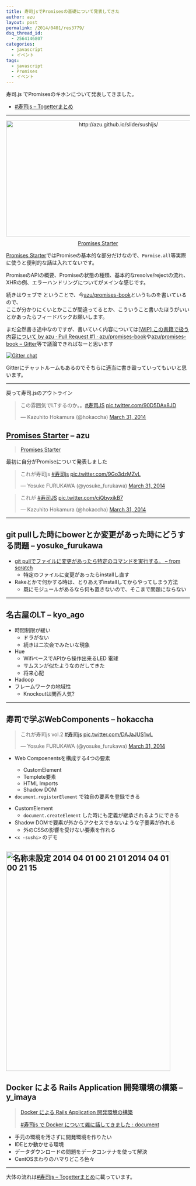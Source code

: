 ```yaml
---
title: 寿司jsでPromisesの基礎について発表してきた
author: azu
layout: post
permalink: /2014/0401/res3779/
dsq_thread_id:
  - 2564146807
categories:
  - javascript
  - イベント
tags:
  - javascript
  - Promises
  - イベント
---
```

<p>寿司.js でPromisesのキホンについて発表してきました。</p>
<ul>
<li><a href="http://togetter.com/li/649498" title="#寿司js - Togetterまとめ">#寿司js &#8211; Togetterまとめ</a></li>
</ul>
<hr />
<div class="kwout" style="text-align: center;"><a href="https://azu.github.io/slide/sushijs/"><img src="http://kwout.com/cutout/a/pt/sa/z8p.jpg" alt="http://azu.github.io/slide/sushijs/" title="Promises Starter" width="600" height="317" style="border: none;" /></a>
<p style="margin-top: 10px; text-align: center;"><a href="http://azu.github.io/slide/sushijs/">Promises Starter</a></p>
</div>
<p><a href="http://azu.github.io/slide/sushijs/" title="Promises Starter">Promises Starter</a>ではPromiseの基本的な部分だけなので、<code>Pormise.all</code>等実際に使うと便利的な話は入れてないです。</p>
<p>PromiseのAPIの概要、Promiseの状態の種類、基本的なresolve/rejectの流れ、XHRの例、エラーハンドリングについてがメインな感じです。</p>
<p>続きはウェブで ということで、今<a href="https://github.com/azu/Promises-book" title="azu/promises-book">azu/promises-book</a>というものを書いているので、<br />
ここが分かりにくいとかここが間違ってるとか、こういうこと書いたほうがいいとかあったらフィードバックお願いします。</p>
<p>まだ全然書き途中なのですが、書いていく内容については<a href="https://github.com/azu/promises-book/pull/1" title="[WIP] この書籍で扱う内容について by azu · Pull Request #1 · azu/promises-book">[WIP] この書籍で扱う内容について by azu · Pull Request #1 · azu/promises-book</a>や<a href="https://gitter.im/azu/promises-book" title="azu/promises-book - Gitter">azu/promises-book &#8211; Gitter</a>等で議論できればなーと思います</p>
<p><a href="https://gitter.im/azu/promises-book"><img src="https://badges.gitter.im/azu/promises-book.png" alt="Gitter chat" /></a></p>
<p>Gitterにチャットルームもあるのでそちらに適当に書き殴っていってもいいと思います。</p>
<hr />
<p>戻って寿司.jsのアウトライン</p>
<blockquote class="twitter-tweet" lang="en"><p>この雰囲気でLTするのか。。<a href="https://twitter.com/search?q=%23%E5%AF%BF%E5%8F%B8JS&amp;src=hash">#寿司JS</a> <a href="http://t.co/90D5DAx8JD">pic.twitter.com/90D5DAx8JD</a></p>
<p>&mdash; Kazuhito Hokamura (@hokaccha) <a href="https://twitter.com/hokaccha/statuses/450573522016813056">March 31, 2014</a></p></blockquote>
<p><script async src="//platform.twitter.com/widgets.js" charset="utf-8"></script></p>
<h2><a href="http://azu.github.io/slide/sushijs/" title="Promises Starter">Promises Starter</a> &#8211; azu</h2>
<blockquote>
<p><a href="http://azu.github.io/slide/sushijs/" title="Promises Starter">Promises Starter</a>
</p></blockquote>
<p>最初に自分がPromiseについて発表しました</p>
<blockquote class="twitter-tweet" lang="en"><p>これが寿司js <a href="https://twitter.com/search?q=%23%E5%AF%BF%E5%8F%B8js&amp;src=hash">#寿司js</a> <a href="http://t.co/9Go3dzMZvL">pic.twitter.com/9Go3dzMZvL</a></p>
<p>&mdash; Yosuke FURUKAWA (@yosuke_furukawa) <a href="https://twitter.com/yosuke_furukawa/statuses/450578369902436352">March 31, 2014</a></p></blockquote>
<p><script async src="//platform.twitter.com/widgets.js" charset="utf-8"></script></p>
<blockquote class="twitter-tweet" lang="en"><p>これが <a href="https://twitter.com/search?q=%23%E5%AF%BF%E5%8F%B8JS&amp;src=hash">#寿司JS</a> <a href="http://t.co/ciQbyxikB7">pic.twitter.com/ciQbyxikB7</a></p>
<p>&mdash; Kazuhito Hokamura (@hokaccha) <a href="https://twitter.com/hokaccha/statuses/450578388973916161">March 31, 2014</a></p></blockquote>
<p><script async src="//platform.twitter.com/widgets.js" charset="utf-8"></script></p>
<hr />
<h2>git pullした時にbowerとか変更があった時にどうする問題 &#8211; yosuke_furukawa</h2>
<ul>
<li><a href="http://yosuke-furukawa.hatenablog.com/entry/2014/03/31/125131" title="git pullでファイルに変更があったら特定のコマンドを実行する。 - from scratch">git pullでファイルに変更があったら特定のコマンドを実行する。 &#8211; from scratch</a>
<ul>
<li>特定のファイルに変更があったらinstallし直す</li>
</ul>
</li>
<li>Rakeとかで何かする時は、とりあえずinstallしてからやってしまう方法
<ul>
<li>既にモジュールがあるなら何も置きないので、そこまで問題にならない</li>
</ul>
</li>
</ul>
<hr />
<h2>名古屋のLT &#8211; kyo_ago</h2>
<ul>
<li>時間制限が緩い
<ul>
<li>ドラがない</li>
<li>続きは二次会でみたいな現象</li>
</ul>
</li>
<li>Hue
<ul>
<li>WifiベースでAPIから操作出来るLED 電球</li>
<li>サムスンが似たようなのだしてきた</li>
<li>将来心配</li>
</ul>
</li>
<li>Hadoop</li>
<li>フレームワークの地域性
<ul>
<li>Knockoutは関西人気?</li>
</ul>
</li>
</ul>
<hr />
<h2>寿司で学ぶWebComponents &#8211; hokaccha</h2>
<blockquote class="twitter-tweet" lang="en"><p>これが寿司js vol.2  <a href="https://twitter.com/search?q=%23%E5%AF%BF%E5%8F%B8js&amp;src=hash">#寿司js</a> <a href="http://t.co/DAJaJUS1wL">pic.twitter.com/DAJaJUS1wL</a></p>
<p>&mdash; Yosuke FURUKAWA (@yosuke_furukawa) <a href="https://twitter.com/yosuke_furukawa/statuses/450593104236519425">March 31, 2014</a></p></blockquote>
<p><script async src="//platform.twitter.com/widgets.js" charset="utf-8"></script></p>
<ul>
<li>
<p>Web Compoenentsを構成する4つの要素</p>
<ul>
<li>CustomElement</li>
<li>Templete要素</li>
<li>HTML Imports</li>
<li>Shadow DOM</li>
</ul>
</li>
<li><code>document.registerElement</code> で独自の要素を登録できる</p>
</li>
<li>CustomElement
<ul>
<li><code>document.createElement</code> した時にも定義が継承されるようにできる</li>
</ul>
</li>
<li>Shadow DOMで要素が外からアクセスできないような子要素が作れる
<ul>
<li>外のCSSの影響を受けない要素を作れる　</li>
</ul>
</li>
<li><code>&lt;x -sushi&gt;</code> のデモ</li>
</ul>
<h2><img src="https://efcl.info/wp-content/uploads/2014/04/d28b12afb435bf4eb8cac6ba0d104db1.png" alt="名称未設定 2014 04 01 00 21 01 2014 04 01 00 21 15" title="名称未設定 2014-04-01 00-21-01 2014-04-01 00-21-15.png" border="0" width="450" height="600" /></h2>
<h2>Docker による Rails Application 開発環境の構築 &#8211; y_imaya</h2>
<blockquote>
<p><a href="http://www.hast.me/hast/nHHXeoKQsMQTBuQXB" title="Hast: live presentation">Docker による Rails Application 開発環境の構築</a></p>
<p>  <a href="http://imaya.blog.jp/archives/7173473.html" title="#寿司js で Docker について雑に話してきました : document">#寿司js で Docker について雑に話してきました : document</a>
</p></blockquote>
<ul>
<li>手元の環境を汚さずに開発環境を作りたい</li>
<li>IDEとか動かせる環境</li>
<li>データダウンロードの問題をデータコンテナを使って解決</li>
<li>CentOSまわりのハマりどころ色々</li>
</ul>
<hr />
<p>大体の流れは<a href="http://togetter.com/li/649498" title="#寿司js - Togetterまとめ">#寿司js &#8211; Togetterまとめ</a>に載っています。</x></p>
